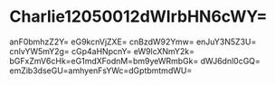 # Charlie12050012dWlrbHN6cWY=
anF0bmhzZ2Y=
eG9kcnVjZXE=
cnBzdW92Ymw=
enJuY3N5Z3U=
cnlvYW5mY2g=
cGp4aHNpcnY=
eW9lcXNmY2k=
bGFxZmV6cHk=eG1mdXFodnM=bm9yeWRmbGk=
dWJ6dnl0cGQ=
emZib3dseGU=amhyenFsYWc=dGptbmtmdWU=

